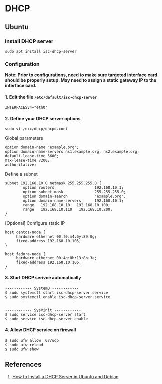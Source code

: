 # DHCP

## Ubuntu

### Install DHCP server

```
sudo apt install isc-dhcp-server
```

### Configuration

**Note: Prior to configurations, need to make sure targeted interface card should be properly setup. May need to assign a static gateway IP to the interface card.**

#### 1. Edit the file `/etc/default/isc-dhcp-server`

```
INTERFACESv4="eth0"
```

#### 2. Define your DHCP server options

```
sudo vi /etc/dhcp/dhcpd.conf 
```

Global parameters

```
option domain-name "example.org";
option domain-name-servers ns1.example.org, ns2.example.org;
default-lease-time 3600; 
max-lease-time 7200;
authoritative;
```

Define a subnet

```
subnet 192.168.10.0 netmask 255.255.255.0 {
        option routers                  192.168.10.1;
        option subnet-mask              255.255.255.0;
        option domain-search            "example.org";
        option domain-name-servers      192.168.10.1;
        range   192.168.10.10   192.168.10.100;
        range   192.168.10.110   192.168.10.200;
}
```

[Optional] Configure static IP

```
host centos-node {
	 hardware ethernet 00:f0:m4:6y:89:0g;
	 fixed-address 192.168.10.105;
}

host fedora-node {
	 hardware ethernet 00:4g:8h:13:8h:3a;
	 fixed-address 192.168.10.106;
}
```

#### 3. Start DHCP serivce automatically

```
------------ SystemD ------------ 
$ sudo systemctl start isc-dhcp-server.service
$ sudo systemctl enable isc-dhcp-server.service


------------ SysVinit ------------ 
$ sudo service isc-dhcp-server start
$ sudo service isc-dhcp-server enable
```

#### 4. Allow DHCP service on firewall

```
$ sudo ufw allow  67/udp
$ sudo ufw reload
$ sudo ufw show
```

## References

1. [How to Install a DHCP Server in Ubuntu and Debian](https://www.tecmint.com/install-dhcp-server-in-ubuntu-debian/)
